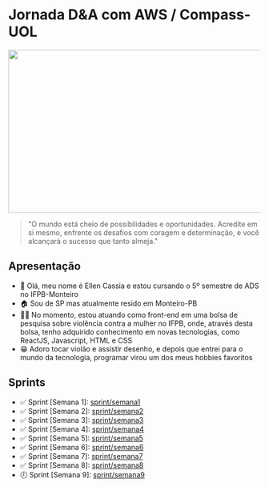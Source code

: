 <h1>Jornada D&A com AWS / Compass-UOL</h1>

<center>
  <img src="https://github.com/EllenCassia/PB-Compass-UOL/assets/102759780/d4953f1b-b720-403c-aaf6-44c0e3645f82" height="325" width="625">
</center>

>"O mundo está cheio de possibilidades e oportunidades. Acredite em si mesmo, enfrente os desafios com coragem e determinação, e você alcançará o sucesso que tanto almeja."

## Apresentação
<ul>
  <li>👋 Olá, meu nome é Ellen Cassia e estou cursando o 5º semestre de ADS no IFPB-Monteiro</li>
  <li>🏠 Sou de SP mas atualmente resido em Monteiro-PB</li>
  <li>👩‍💻 No momento, estou atuando como front-end em uma bolsa de pesquisa sobre violência contra a mulher no IFPB, onde, através desta bolsa, tenho adquirido conhecimento em novas tecnologias, como ReactJS, Javascript, HTML e CSS</li>
  <li>😁 Adoro tocar violão e assistir desenho, e depois que entrei para o mundo da tecnologia, programar virou um dos meus hobbies favoritos</li>
</ul>

## Sprints 
<ul>
  <li>✅ Sprint [Semana 1]: <a href="Sprint1/README.md">sprint/semana1</a></li>
  <li>✅ Sprint [Semana 2]: <a href="Sprint2/README.md">sprint/semana2</a></li>
  <li>✅ Sprint [Semana 3]: <a href="Sprint3/README.md">sprint/semana3</a></li>
  <li>✅ Sprint [Semana 4]: <a href="Sprint4/README.md">sprint/semana4</a></li>
  <li>✅ Sprint [Semana 5]: <a href="Sprint5/README.md">sprint/semana5</a></li>
  <li>✅ Sprint [Semana 6]: <a href="Sprint6/README.md">sprint/semana6</a></li>
  <li>✅ Sprint [Semana 7]: <a href="Sprint7/README.md">sprint/semana7</a></li>
  <li>✅ Sprint [Semana 8]: <a href="Sprint8">sprint/semana8</a></li>
  <li>🕗 Sprint [Semana 9]: <a href="Sprint9/README.md">sprint/semana9</a></li>

</ul>






